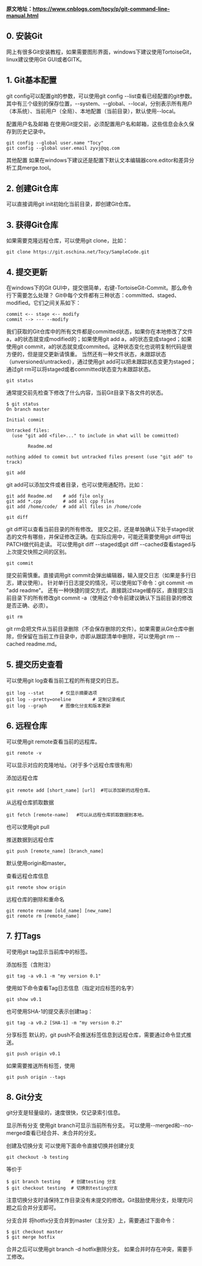 **原文地址：https://www.cnblogs.com/tocy/p/git-command-line-manual.html**

## 0. 安装Git

网上有很多Git安装教程，如果需要图形界面，windows下建议使用TortoiseGit，linux建议使用Git GUI或者GITK。

## 1. Git基本配置

git config可以配置git的参数，可以使用git config --list查看已经配置的git参数。其中有三个级别的保存位置，--system、--global、--local，分别表示所有用户（本系统）、当前用户（全局）、本地配置（当前目录），默认使用--local。

配置用户名及邮箱
在使用Git提交前，必须配置用户名和邮箱，这些信息会永久保存到历史记录中。
```git
git config --global user.name "Tocy"
git config --global user.email zyvj@qq.com
```

其他配置
如果在windows下建议还是配置下默认文本编辑器core.editor和差异分析工具merge.tool。

## 2. 创建Git仓库

可以直接调用git init初始化当前目录，即创建Git仓库。

## 3. 获得Git仓库

如果需要克隆远程仓库，可以使用git clone，比如：

```git
git clone https://git.oschina.net/Tocy/SampleCode.git
```
## 4. 提交更新

在windows下的Git GUI中，提交很简单，右键-TortoiseGit-Commit。那么命令行下需要怎么处理？
Git中每个文件都有三种状态：committed、staged、modified。它们之间关系如下：

```git
commit <-- stage <-- modify
commit --> --- --modify
```

我们获取的Git仓库中的所有文件都是committed状态，如果你在本地修改了文件a，a的状态就变成modified的；如果使用git add a，a的状态变成staged；如果使用git commit，a的状态就变成commited。这种状态变化也说明复制代码是很方便的，但是提交更新请慎重。
当然还有一种文件状态，未跟踪状态（unversioned/untracked），通过使用git add可以把未跟踪状态变更为staged；通过git rm可以将staged或者committed状态变为未跟踪状态。
```git
git status
```
通常提交前先检查下修改了什么内容，当前Git目录下各文件的状态。
```git
$ git status
On branch master

Initial commit

Untracked files:
  (use "git add <file>..." to include in what will be committed)

        Readme.md

nothing added to commit but untracked files present (use "git add" to track)
```
```git
git add
```
git add可以添加文件或者目录，也可以使用通配符。比如：
```git
git add Readme.md    # add file only
git add *.cpp        # add all cpp files
git add /home/code/  # add all files in /home/code
```
```git
git diff
```
git diff可以查看当前目录的所有修改。
提交之前，还是单独确认下处于staged状态的文件有哪些，并保证修改正确。在实际应用中，可能还需要使用git diff导出PATCH做代码走读。
可以使用git diff --staged或git diff --cached查看staged与上次提交快照之间的区别。
```git
git commit
```
提交前需慎重。直接调用git commit会弹出编辑器，输入提交日志（如果是多行日志，建议使用）。
针对单行日志提交的情况，可以使用如下命令：git commit -m "add readme"。
还有一种快捷的提交方式，直接跳过stage缓存区，直接提交当前目录下的所有修改git commit -a（使用这个命令前建议确认下当前目录的修改是否正确、必须）。
```git
git rm
```
git rm会把文件从当前目录删除（不会保存删除的文件）。如果需要从Git仓库中删除，但保留在当前工作目录中，亦即从跟踪清单中删除，可以使用git rm --cached readme.md。

## 5. 提交历史查看

可以使用git log查看当前工程的所有提交的日志。

```git
git log --stat      # 仅显示摘要选项
git log --pretty=oneline        # 定制记录格式
git log --graph     # 图像化分支和版本更新
```

## 6. 远程仓库

可以使用git remote查看当前的远程库。

```git
git remote -v
```
可以显示对应的克隆地址。（对于多个远程仓库很有用）

添加远程仓库
```git
git remote add [short_name] [url]  #可以添加新的远程仓库。
```
从远程仓库抓取数据
```git
git fetch [remote-name]   #可以从远程仓库抓取数据到本地。
```
也可以使用git pull

推送数据到远程仓库
```git
git push [remote_name] [branch_name]
```
默认使用origin和master。

查看远程仓库信息
```git
git remote show origin
```
远程仓库的删除和重命名
```git
git remote rename [old_name] [new_name]
git remote rm [remote_name]
```
## 7. 打Tags

可使用git tag显示当前库中的标签。

添加标签（含附注）
```git
git tag -a v0.1 -m "my version 0.1"
```
使用如下命令查看Tag日志信息（指定对应标签的名字）
```git
git show v0.1
```
也可使用SHA-1的提交表示创建tag：
```git
git tag -a v0.2 [SHA-1] -m "my version 0.2"
```
分享标签
默认的，git push不会推送标签信息到远程仓库，需要通过命令显式推送。
```git
git push origin v0.1
```
如果需要推送所有标签，使用
```git
git push origin --tags
```
## 8. Git分支

git分支是轻量级的，速度很快，仅记录索引信息。

显示所有分支
使用git branch可显示当前所有分支。
可以使用--merged和--no-merged查看已经合并、未合并的分支。

创建及切换分支
可以使用下面命令直接切换并创建分支
```git
git checkout -b testing
```
等价于
```git
$ git branch testing    # 创建testing 分支
$ git checkout testing  # 切换到testing分支
```
注意切换分支时请保持工作目录没有未提交的修改。Git鼓励使用分支，处理完问题之后合并分支即可。

分支合并
将hotfix分支合并到master（主分支）上，需要通过下面命令：
```git
$ git checkout master
$ git merge hotfix
```
合并之后可以使用git branch -d hotfix删除分支。
如果合并时存在冲突，需要手工修改。